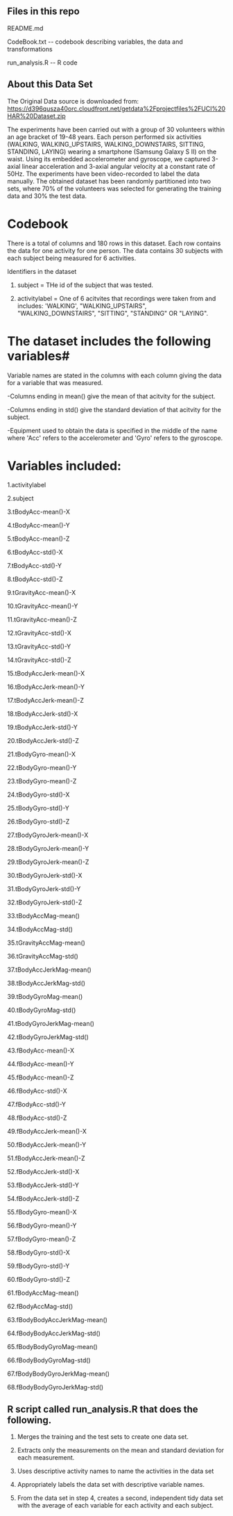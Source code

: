 ## Files in this repo

README.md 

CodeBook.txt -- codebook describing variables, the data and transformations

run_analysis.R --  R code


## About this Data Set

The Original Data source is downloaded from:
https://d396qusza40orc.cloudfront.net/getdata%2Fprojectfiles%2FUCI%20HAR%20Dataset.zip


The experiments have been carried out with a group of 30 volunteers within an age bracket of 19-48 years. Each person performed six activities (WALKING, WALKING_UPSTAIRS, WALKING_DOWNSTAIRS, SITTING, STANDING, LAYING) wearing a smartphone (Samsung Galaxy S II) on the waist. Using its embedded accelerometer and gyroscope, we captured 3-axial linear acceleration and 3-axial angular velocity at a constant rate of 50Hz. The experiments have been video-recorded to label the data manually. The obtained dataset has been randomly partitioned into two sets, where 70% of the volunteers was selected for generating the training data and 30% the test data. 

# Codebook #

There is a total of columns and 180 rows in this dataset. Each row contains the data for one activity for one person.
The data contains 30 subjects with each subject being measured for 6 activities.

Identifiers in the dataset

  1. subject = THe id of the subject that was tested.
  
  2. activitylabel = One of 6 acitvites that recordings were taken from and includes: 'WALKING', "WALKING_UPSTAIRS", "WALKING_DOWNSTAIRS", "SITTING", "STANDING" OR "LAYING".

# The dataset includes the following variables#

Variable names are stated in the columns with each column giving the data for a variable that was measured.

-Columns ending in mean() give the mean of that acitvity for the subject.

-Columns ending in std() give the standard deviation of that acitvity for the subject.

-Equipment used to obtain the data is specified in the middle of the name where 'Acc' refers to the accelerometer and 'Gyro' refers to the gyroscope. 
 
# Variables included:

1.activitylabel 

2.subject 

3.tBodyAcc-mean()-X

4.tBodyAcc-mean()-Y

5.tBodyAcc-mean()-Z 

6.tBodyAcc-std()-X 

7.tBodyAcc-std()-Y 

8.tBodyAcc-std()-Z 

9.tGravityAcc-mean()-X 

10.tGravityAcc-mean()-Y 

11.tGravityAcc-mean()-Z 

12.tGravityAcc-std()-X 

13.tGravityAcc-std()-Y 

14.tGravityAcc-std()-Z 

15.tBodyAccJerk-mean()-X 

16.tBodyAccJerk-mean()-Y

17.tBodyAccJerk-mean()-Z 

18.tBodyAccJerk-std()-X

19.tBodyAccJerk-std()-Y

20.tBodyAccJerk-std()-Z

21.tBodyGyro-mean()-X

22.tBodyGyro-mean()-Y

23.tBodyGyro-mean()-Z 

24.tBodyGyro-std()-X 

25.tBodyGyro-std()-Y 

26.tBodyGyro-std()-Z 

27.tBodyGyroJerk-mean()-X 

28.tBodyGyroJerk-mean()-Y

29.tBodyGyroJerk-mean()-Z

30.tBodyGyroJerk-std()-X 

31.tBodyGyroJerk-std()-Y 

32.tBodyGyroJerk-std()-Z

33.tBodyAccMag-mean()

34.tBodyAccMag-std() 

35.tGravityAccMag-mean() 

36.tGravityAccMag-std() 

37.tBodyAccJerkMag-mean()

38.tBodyAccJerkMag-std()

39.tBodyGyroMag-mean()

40.tBodyGyroMag-std()

41.tBodyGyroJerkMag-mean()

42.tBodyGyroJerkMag-std()

43.fBodyAcc-mean()-X 

44.fBodyAcc-mean()-Y 

45.fBodyAcc-mean()-Z

46.fBodyAcc-std()-X

47.fBodyAcc-std()-Y 

48.fBodyAcc-std()-Z

49.fBodyAccJerk-mean()-X 

50.fBodyAccJerk-mean()-Y 

51.fBodyAccJerk-mean()-Z 

52.fBodyAccJerk-std()-X 

53.fBodyAccJerk-std()-Y

54.fBodyAccJerk-std()-Z

55.fBodyGyro-mean()-X 

56.fBodyGyro-mean()-Y 

57.fBodyGyro-mean()-Z

58.fBodyGyro-std()-X

59.fBodyGyro-std()-Y

60.fBodyGyro-std()-Z 

61.fBodyAccMag-mean()

62.fBodyAccMag-std()

63.fBodyBodyAccJerkMag-mean()

64.fBodyBodyAccJerkMag-std() 

65.fBodyBodyGyroMag-mean() 

66.fBodyBodyGyroMag-std()

67.fBodyBodyGyroJerkMag-mean() 

68.fBodyBodyGyroJerkMag-std()

## R script called run_analysis.R that does the following.

1. Merges the training and the test sets to create one data set.

2. Extracts only the measurements on the mean and standard deviation for each measurement.

3. Uses descriptive activity names to name the activities in the data set

4. Appropriately labels the data set with descriptive variable names.

5. From the data set in step 4, creates a second, independent tidy data set with the average of each variable for each activity and each subject.
